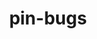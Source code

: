 ---
layout: repo
title: pin-bugs

account: ben7th
desc:
created:
updated:
last-commit:
type:
alternative:

skills:
threads: false
design-usage:
---